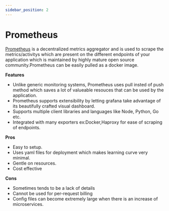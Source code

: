 ```yaml
---
sidebar_position: 2
---
```


# Prometheus

[Prometheus](https://prometheus.io/) is a decentralized metrics aggregator and is used to scrape the metrics/activitys which are present on the different endpoints of your application which is maintained by highly mature open source community.Prometheus can be easily pulled as a docker image.

**Features**

- Unlike generic monitoring systems, Prometheus uses pull insted of push method which saves a lot of valueable resouces that can be used by the application.
- Prometheus supports extensibility by letting grafana take advantage of its beautifully crafted visual dashboard.
- Supports multiple client libraries and languages like Node, Python, Go etc.
- Integrated with many exporters ex:Docker,Haproxy for ease of scraping of endpoints.

**Pros**

- Easy to setup.
- Uses yaml files for deployment which makes learning curve very minimal.
- Gentle on resources.
- Cost effective

**Cons**

- Sometimes tends to be a lack of details
- Cannot be used for per-request billing
- Config files can become extremely large when there is an increase of microservices.
